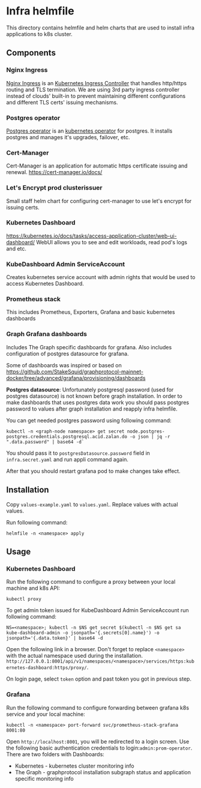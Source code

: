 # Infra helmfile
This directory contains helmfile and helm charts that are used to install infra applications to k8s cluster.

## Components
### Nginx Ingress
[Nginx Ingress](https://www.nginx.com/products/nginx-ingress-controller/) is an [Kubernetes Ingress Controller](https://kubernetes.io/docs/concepts/services-networking/ingress-controllers/) that handles http/https routing and TLS termination.
We are using 3rd party ingress controller instead of clouds' built-in to prevent maintaining different configurations and different TLS certs' issuing mechanisms.

### Postgres operator
[Postgres operator](https://postgres-operator.readthedocs.io/en/latest/) is an [kubernetes operator](https://kubernetes.io/docs/concepts/extend-kubernetes/operator/) for postgres. It installs postgres and manages it's upgrades, failover, etc.

### Cert-Manager
Cert-Manager is an application for automatic https certificate issuing and renewal.
https://cert-manager.io/docs/

### Let's Encrypt prod clusterissuer
Small staff helm chart for configuring cert-manager to use let's encrypt for issuing certs.

### Kubernetes Dashboard
https://kubernetes.io/docs/tasks/access-application-cluster/web-ui-dashboard/
WebUI allows you to see and edit workloads, read pod's logs and etc.

### KubeDashboard Admin ServiceAccount
Creates kubernetes service account with admin rights that would be used to access Kubernetes Dashboard.

### Prometheus stack
This includes Prometheus, Exporters, Grafana and basic kubernetes dashboards

### Graph Grafana dashboards
Includes The Graph specific dashboards for grafana. Also includes configuration of postgres datasource for grafana.

Some of dashboards was inspired or based on https://github.com/StakeSquid/graphprotocol-mainnet-docker/tree/advanced/grafana/provisioning/dashboards

**Postgres datasource**:
Unfortunately postgresql password (used for postgres datasource) is not known before graph installation.
In order to make dashboards that uses postgres data work you should pass postgres password to values after graph installation and reapply infra helmfile.

You can get needed postgres password using following command:
```
kubectl -n <graph-node namespace> get secret node.postgres-postgres.credentials.postgresql.acid.zalan.do -o json | jq -r ".data.password" | base64 -d`
```

You should pass it to `postgresDatasource.password` field in `infra.secret.yaml` and run appli command again.

After that you should restart grafana pod to make changes take effect.

## Installation
Copy `values-example.yaml` to `values.yaml`. Replace values with actual values.

Run following command:
```
helmfile -n <namespace> apply
```

## Usage
### Kubernetes Dashboard
Run the following command to configure a proxy between your local machine and k8s API:
```
kubectl proxy
```

To get admin token issued for KubeDashboard Admin ServiceAccount run following command:
```
NS=<namespace>; kubectl -n $NS get secret $(kubectl -n $NS get sa kube-dashboard-admin -o jsonpath='{.secrets[0].name}') -o jsonpath='{.data.token}' | base64 -d
```

Open the following link in a browser. Don't forget to replace `<namespace>` with the actual namespace used during the installation.
`http://127.0.0.1:8001/api/v1/namespaces/<namespace>/services/https:kubernetes-dashboard:https/proxy/`.

On login page, select `token` option and past token you got in previous step.

### Grafana
Run the following command to configure forwarding between grafana k8s service and your local machine:
```
kubectl -n <namespace> port-forward svc/prometheus-stack-grafana 8001:80
```

Open `http://localhost:8001`, you will be redirected to a login screen.
Use the following basic authentication credentials to login:`admin:prom-operator`.
There are two folders with Dashboards:
- Kubernetes - kubernetes cluster monitoring info
- The Graph - graphprotocol installation subgraph status and application specific monitoring info
